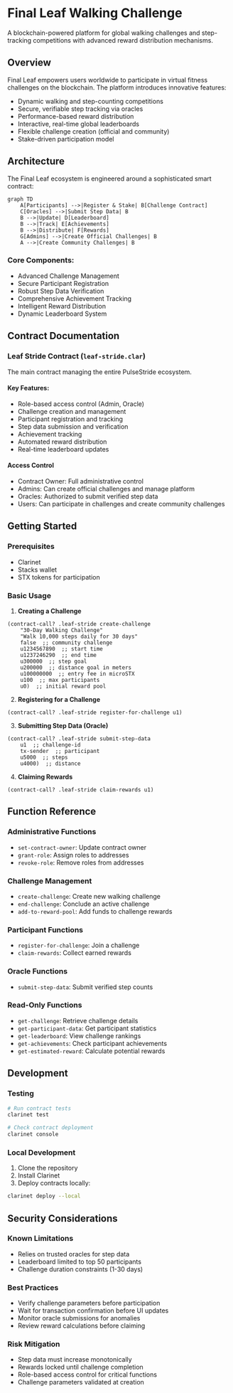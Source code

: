 # Final Leaf Walking Challenge

A blockchain-powered platform for global walking challenges and step-tracking competitions with advanced reward distribution mechanisms.

## Overview

Final Leaf empowers users worldwide to participate in virtual fitness challenges on the blockchain. The platform introduces innovative features:

- Dynamic walking and step-counting competitions
- Secure, verifiable step tracking via oracles
- Performance-based reward distribution
- Interactive, real-time global leaderboards
- Flexible challenge creation (official and community)
- Stake-driven participation model

## Architecture

The Final Leaf ecosystem is engineered around a sophisticated smart contract:

```mermaid
graph TD
    A[Participants] -->|Register & Stake| B[Challenge Contract]
    C[Oracles] -->|Submit Step Data| B
    B -->|Update| D[Leaderboard]
    B -->|Track| E[Achievements]
    B -->|Distribute| F[Rewards]
    G[Admins] -->|Create Official Challenges| B
    A -->|Create Community Challenges| B
```

### Core Components:
- Advanced Challenge Management
- Secure Participant Registration
- Robust Step Data Verification
- Comprehensive Achievement Tracking
- Intelligent Reward Distribution
- Dynamic Leaderboard System

## Contract Documentation

### Leaf Stride Contract (`leaf-stride.clar`)

The main contract managing the entire PulseStride ecosystem.

#### Key Features:
- Role-based access control (Admin, Oracle)
- Challenge creation and management
- Participant registration and tracking
- Step data submission and verification
- Achievement tracking
- Automated reward distribution
- Real-time leaderboard updates

#### Access Control
- Contract Owner: Full administrative control
- Admins: Can create official challenges and manage platform
- Oracles: Authorized to submit verified step data
- Users: Can participate in challenges and create community challenges

## Getting Started

### Prerequisites
- Clarinet
- Stacks wallet
- STX tokens for participation

### Basic Usage

1. **Creating a Challenge**
```clarity
(contract-call? .leaf-stride create-challenge
    "30-Day Walking Challenge"
    "Walk 10,000 steps daily for 30 days"
    false  ;; community challenge
    u1234567890  ;; start time
    u1237246290  ;; end time
    u300000  ;; step goal
    u200000  ;; distance goal in meters
    u100000000  ;; entry fee in microSTX
    u100  ;; max participants
    u0)  ;; initial reward pool
```

2. **Registering for a Challenge**
```clarity
(contract-call? .leaf-stride register-for-challenge u1)
```

3. **Submitting Step Data (Oracle)**
```clarity
(contract-call? .leaf-stride submit-step-data 
    u1  ;; challenge-id
    tx-sender  ;; participant
    u5000  ;; steps
    u4000)  ;; distance
```

4. **Claiming Rewards**
```clarity
(contract-call? .leaf-stride claim-rewards u1)
```

## Function Reference

### Administrative Functions
- `set-contract-owner`: Update contract owner
- `grant-role`: Assign roles to addresses
- `revoke-role`: Remove roles from addresses

### Challenge Management
- `create-challenge`: Create new walking challenge
- `end-challenge`: Conclude an active challenge
- `add-to-reward-pool`: Add funds to challenge rewards

### Participant Functions
- `register-for-challenge`: Join a challenge
- `claim-rewards`: Collect earned rewards

### Oracle Functions
- `submit-step-data`: Submit verified step counts

### Read-Only Functions
- `get-challenge`: Retrieve challenge details
- `get-participant-data`: Get participant statistics
- `get-leaderboard`: View challenge rankings
- `get-achievements`: Check participant achievements
- `get-estimated-reward`: Calculate potential rewards

## Development

### Testing
```bash
# Run contract tests
clarinet test

# Check contract deployment
clarinet console
```

### Local Development
1. Clone the repository
2. Install Clarinet
3. Deploy contracts locally:
```bash
clarinet deploy --local
```

## Security Considerations

### Known Limitations
- Relies on trusted oracles for step data
- Leaderboard limited to top 50 participants
- Challenge duration constraints (1-30 days)

### Best Practices
- Verify challenge parameters before participation
- Wait for transaction confirmation before UI updates
- Monitor oracle submissions for anomalies
- Review reward calculations before claiming

### Risk Mitigation
- Step data must increase monotonically
- Rewards locked until challenge completion
- Role-based access control for critical functions
- Challenge parameters validated at creation